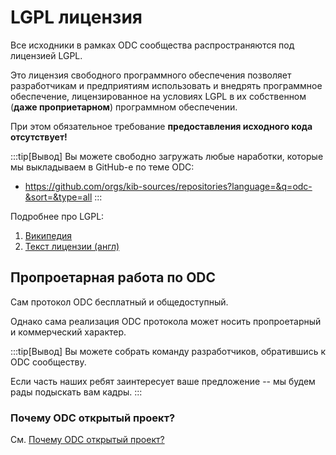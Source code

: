 # LGPL лицензия

Все исходники в рамках 
ODC сообщества
распространяются под лицензией LGPL.

Это лицензия свободного программного обеспечения
позволяет разработчикам и предприятиям 
использовать и внедрять программное обеспечение, 
лицензированное на условиях LGPL в их собственном 
(**даже проприетарном**) 
программном обеспечении.

При этом обязательное требование 
**предоставления исходного кода отсутствует!**

:::tip[Вывод]
Вы можете свободно загружать 
любые наработки, которые мы выкладываем
в GitHub-е по теме ODC:
* https://github.com/orgs/kib-sources/repositories?language=&q=odc-&sort=&type=all
:::

Подробнее про LGPL: 
1. [Википедия](https://ru.wikipedia.org/wiki/GNU_Lesser_General_Public_License)
1. [Текст лицензии (англ)](https://www.gnu.org/licenses/lgpl-3.0.html#license-text)


## Пропроетарная работа по ODC

Сам протокол ODC бесплатный и общедоступный.

Однако сама реализация ODC протокола
может носить пропроетарный и коммерческий характер.


:::tip[Вывод]
Вы можете собрать команду разработчиков,
обратившись к ODC сообществу. 

Если часть наших ребят заинтересует ваше предложение --
мы будем рады подыскать вам кадры.
:::

### Почему ODC открытый проект?

См. 
[Почему ODC открытый проект?](../../ODC-project/why-open.md)